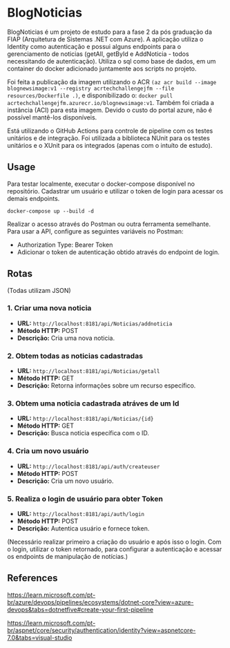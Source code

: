 # BlogNoticias

BlogNoticias é um projeto de estudo para a fase 2 da pós graduação da FIAP (Arquitetura de Sistemas .NET com Azure). 
A aplicação utiliza o Identity como autenticação e possui alguns endpoints para o gerenciamento de noticias (getAll, getById e AddNoticia - todos necessitando de autenticação).
Utiliza o sql como base de dados, em um container do docker adicionado juntamente aos scripts no projeto.

Foi feita a publicação da imagem utilizando o ACR ```(az acr build --image blognewsimage:v1 --registry acrtechchallengejfm --file resources/Dockerfile .)```, e disponibilizado o: ```docker pull acrtechchallengejfm.azurecr.io/blognewsimage:v1```. 
Também foi criada a instância (ACI) para esta imagem. Devido o custo do portal azure, não é possível mantê-los disponíveis.

Está utilizando o GitHub Actions para controle de pipeline com os testes unitários e de integração.
Foi utilizada a biblioteca NUnit para os testes unitários e o XUnit para os integrados (apenas com o intuíto de estudo).

## Usage

Para testar localmente, executar o docker-compose disponível no repositório. Cadastrar um usuário e utilizar o token de login para acessar os demais endpoints.


```dotnet
docker-compose up --build -d
```
Realizar o acesso através do Postman ou outra ferramenta semelhante.
Para usar a API, configure as seguintes variáveis no Postman:

- Authorization Type: Bearer Token
- Adicionar o token de autenticação obtido através do endpoint de login.


## Rotas
(Todas utilizam JSON)

### 1. Criar uma nova noticia

- **URL:** `http://localhost:8181/api/Noticias/addnoticia`
- **Método HTTP:** POST
- **Descrição:** Cria uma nova noticia.

### 2. Obtem todas as noticias cadastradas

- **URL:** `http://localhost:8181/api/Noticias/getall`
- **Método HTTP:** GET
- **Descrição:** Retorna informações sobre um recurso específico.

### 3. Obtem uma noticia cadastrada atráves de um Id

- **URL:** `http://localhost:8181/api/Noticias/{id}`
- **Método HTTP:** GET
- **Descrição:** Busca noticia específica com o ID.

### 4. Cria um novo usuário

- **URL:** `http://localhost:8181/api/auth/createuser`
- **Método HTTP:** POST
- **Descrição:** Cria um novo usuário.

### 5. Realiza o login de usuário para obter Token

- **URL:** `http://localhost:8181/api/auth/login`
- **Método HTTP:** POST
- **Descrição:** Autentica usuário e fornece token.


(Necessário realizar primeiro a criação do usuário e após isso o login. Com o login, utilizar o token retornado, para configurar a autenticação e acessar os endpoints de manipulação de notícias.)


## References

https://learn.microsoft.com/pt-br/azure/devops/pipelines/ecosystems/dotnet-core?view=azure-devops&tabs=dotnetfive#create-your-first-pipeline

https://learn.microsoft.com/pt-br/aspnet/core/security/authentication/identity?view=aspnetcore-7.0&tabs=visual-studio
